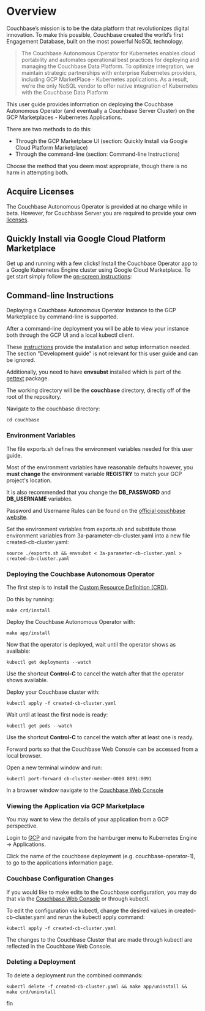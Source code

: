# Overview

Couchbase’s mission is to be the data platform that revolutionizes digital innovation. To make this possible, Couchbase created the world’s first Engagement Database, built on the most powerful NoSQL technology.

> The Couchbase Autonomous Operator for Kubernetes enables cloud portability and automates operational best practices for deploying and managing the Couchbase Data Platform. To optimize integration, we maintain strategic partnerships with enterprise Kubernetes providers, including GCP MarketPlace - Kubernetes applications. As a result, we’re the only NoSQL vendor to offer native integration of Kubernetes with the Couchbase Data Platform

This user guide provides information on deploying the Couchbase Autonomous Operator (and eventually a Couchbase Server Cluster) on the GCP Marketplaces - Kubernetes Applications. 

There are two methods to do this:

- Through the GCP Marketplace UI (section: Quickly Install via Google Cloud Platform Marketplace)
- Through the command-line (section: Command-line Instructions)

Choose the method that you deem most appropriate, though there is no harm in attempting both.

## Acquire Licenses

The Couchbase Autonomous Operator is provided at no charge while in beta.  However, for Couchbase Server you are required to provide your own [licenses](https://www.couchbase.com/subscriptions-and-support#pricingForm).

## Quickly Install via Google Cloud Platform Marketplace

Get up and running with a few clicks! Install the Couchbase Operator app to a
Google Kubernetes Engine cluster using Google Cloud Marketplace. To get start simply follow the [on-screen instructions](https://console.cloud.google.com/marketplace/details/couchbase-public/couchbase-operator):

## Command-line Instructions

Deploying a Couchbase Autonomous Operator Instance to the GCP Marketplace by command-line is supported.

After a command-line deployment you will be able to view your instance both through the GCP UI and a local kubectl client.

These [instructions](https://github.com/GoogleCloudPlatform/marketplace-k8s-app-tools/) provide the installation and setup information needed.  The section "Development guide" is not relevant for this user guide and can be ignored.

Additionally, you need to have __envsubst__ installed which is part of the [gettext](https://www.gnu.org/software/gettext/) package.

The working directory will be the **couchbase** directory, directly off of the root of the repository.  

Navigate to the couchbase directory:

`cd couchbase`

### Environment Variables

The file exports.sh defines the environment variables needed for this user guide.

Most of the environment variables have reasonable defaults however, you **must change** the environment variable **REGISTRY** to match your GCP project's location.

It is also recommended that you change the **DB_PASSWORD** and **DB_USERNAME** variables.

Password and Username Rules can be found on the [official couchbase website](https://developer.couchbase.com/documentation/server/5.1/security/security-passwords.html#topic_iyx_5ps_lq).

Set the environment variables from exports.sh and substitute those environment variables from 3a-parameter-cb-cluster.yaml into a new file created-cb-cluster.yaml:

```script
source ./exports.sh && envsubst < 3a-parameter-cb-cluster.yaml > created-cb-cluster.yaml
```

### Deploying the Couchbase Autonomous Operator

The first step is to install the [Custom Resource Definition (CRD)](https://kubernetes.io/docs/concepts/extend-kubernetes/api-extension/custom-resources/#customresourcedefinitions).

Do this by running:

`make crd/install`

Deploy the Couchbase Autonomous Operator with:

`make app/install`

Now that the operator is deployed, wait until the operator shows as available:

`kubectl get deployments --watch`

Use the shortcut __Control-C__ to cancel the watch after that the operator shows available.

Deploy your Couchbase cluster with:

`kubectl apply -f created-cb-cluster.yaml`

Wait until at least the first node is ready:

`kubectl get pods --watch`

Use the shortcut __Control-C__ to cancel the watch after at least one is ready.

Forward ports so that the Couchbase Web Console can be accessed from a local browser.

Open a new terminal window and run:

`kubectl port-forward cb-cluster-member-0000 8091:8091`

In a browser window navigate to the [Couchbase Web Console](https://localhost:8091)

### Viewing the Application via GCP Marketplace
You may want to view the details of your application from a GCP perspective.

Login to [GCP](https://https://console.cloud.google.com/) and navigate from the hamburger menu to Kubernetes Engine -> Applications.  

Click the name of the couchbase deployment (e.g. couchbase-operator-1), to go to the applications information page.

### Couchbase Configuration Changes

If you would like to make edits to the Couchbase configuration, you may do that via the [Couchbase Web Console](https://localhost:8091) or through kubectl.  

To edit the configuration via kubectl, change the desired values in created-cb-cluster.yaml
and rerun the kubectl apply command:

`kubectl apply -f created-cb-cluster.yaml`

The changes to the Couchbase Cluster that are made through kubectl are reflected in the Couchbase Web Console.

### Deleting a Deployment

To delete a deployment run the combined commands:

```script
kubectl delete -f created-cb-cluster.yaml && make app/uninstall && make crd/uninstall
```

fin